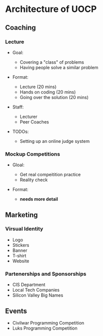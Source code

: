 # Architecture of UOCP


## Coaching


### Lecture
* Goal:
    - Covering a "class" of problems
    - Having people solve a similar problem

* Format:
    - Lecture (20 mins)
    - Hands on coding (20 mins)
    - Going over the solution (20 mins)

* Staff:
    - Lecturer
    - Peer Coaches

* TODOs:
    - Setting up an online judge system


### Mockup Competitions
* Gloal:
    - Get real compeitition practice
    - Reality check

* Format:
    - **needs more detail**

## Marketing


### Virsual Identity
* Logo
* Stickers
* Banner
* T-shirt
* Website

### Partenerships and Sponsorships
* CIS Department
* Local Tech Companies
* Silicon Valley Big Names

## Events
* Civilwar Programming Competition
* Luks Programming Competition
